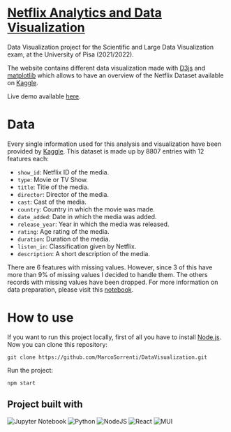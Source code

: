 # [Netflix Analytics and Data Visualization](https://marcosorrenti.github.io/DataVisualization/)

Data Visualization project for the Scientific and Large Data Visualization exam, at the University of Pisa (2021/2022).

The website contains different data visualization made with [D3js](https://d3js.org/) and [matplotlib](https://matplotlib.org/) which allows to have an overview of the Netflix Dataset available on [Kaggle](https://www.kaggle.com/datasets/shivamb/netflix-shows).

Live demo available [here](https://marcosorrenti.github.io/DataVisualization/).


# Data
Every single information used for this analysis and visualization have been provided by [Kaggle](https://www.kaggle.com/datasets/shivamb/netflix-shows). This dataset is made up by 8807 entries with 12 features each:
- `show_id`: Netflix ID of the media.
- `type`: Movie or TV Show.
- `title`: Title of the media.
- `director`: Director of the media.
- `cast`: Cast of the media.
- `country`: Country in which the movie was made.
- `date_added`: Date in which the media was added.
- `release_year`: Year in which the media was released.
- `rating`: Age rating of the media.
- `duration`: Duration of the media.
- `listen_in`: Classification given by Netflix.
- `description`: A short description of the media.

There are 6 features with missing values. However, since 3 of this have more than 9% of missing values I decided to handle them. The others records with missing values have been dropped. For more information on data preparation, please visit this [notebook](https://github.com/MarcoSorrenti/DataVisualization/blob/master/netflix_analysis/src/data/data_preparation.ipynb).


# How to use
If you want to run this project locally, first of all you have to install [Node.js](https://nodejs.org/en/).
Now you can clone this repository:
```
git clone https://github.com/MarcoSorrenti/DataVisualization.git
```
Run the project:
```
npm start
```

## Project built with
![Jupyter Notebook](https://img.shields.io/badge/jupyter-%23FA0F00.svg?style=for-the-badge&logo=jupyter&logoColor=white)
![Python](https://img.shields.io/badge/python-3670A0?style=for-the-badge&logo=python&logoColor=ffdd54)
![NodeJS](https://img.shields.io/badge/node.js-6DA55F?style=for-the-badge&logo=node.js&logoColor=white)
![React](https://img.shields.io/badge/react-%2320232a.svg?style=for-the-badge&logo=react&logoColor=%2361DAFB)
![MUI](https://img.shields.io/badge/MUI-%230081CB.svg?style=for-the-badge&logo=mui&logoColor=white)
